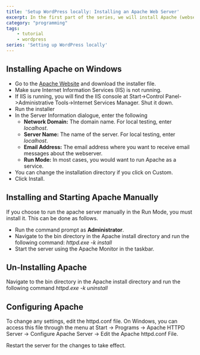 ```yaml
---
title: 'Setup WordPress locally: Installing an Apache Web Server'
excerpt: In the first part of the series, we will install Apache (webserver) on our machine.
category: "programming"
tags:
    - tutorial
    - wordpress
series: 'Setting up WordPress locally'
---
```


## Installing Apache on Windows

-   Go to the [Apache Website](https://httpd.apache.org/download.cgi) and download the installer file.
-   Make sure Internet Information Services (IIS) is not running.
-   If IIS is running, you will find the IIS console at Start->Control Panel->Administrative Tools->Internet Services Manager. Shut it down.
-   Run the installer
-   In the Server Information dialogue, enter the following
    -   **Network Domain:** The domain name. For local testing, enter _localhost_.
    -   **Server Name:** The name of the server. For local testing, enter _localhost_.
    -   **Email Address:** The email address where you want to receive email messages about the webserver.
    -   **Run Mode:** In most cases, you would want to run Apache as a service.
-   You can change the installation directory if you click on Custom.
-   Click Install.

## Installing and Starting Apache Manually

If you choose to run the apache server manually in the Run Mode, you must install it. This can be done as follows.

-   Run the command prompt as **Administrator**.
-   Navigate to the bin directory in the Apache install directory and run the following command: _httpd.exe -k install_
-   Start the server using the Apache Monitor in the taskbar.

## Un-Installing Apache

Navigate to the bin directory in the Apache install directory and run the following command _httpd.exe -k uninstall_

## Configuring Apache

To change any settings, edit the httpd.conf file. On Windows, you can access this file through the menu at Start -> Programs -> Apache HTTPD Server -> Configure Apache Server -> Edit the Apache httpd.conf File.

Restart the server for the changes to take effect.
